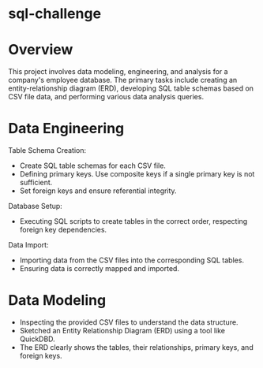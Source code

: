# sql-challenge

# Overview

This project involves data modeling, engineering, and analysis for a company's employee database. The primary tasks include creating an entity-relationship diagram (ERD), developing SQL table schemas based on CSV file data, and performing various data analysis queries.

# Data Engineering

Table Schema Creation:
- Create SQL table schemas for each CSV file.
- Defining primary keys. Use composite keys if a single primary key is not sufficient.
- Set foreign keys and ensure referential integrity.

Database Setup:
- Executing SQL scripts to create tables in the correct order, respecting foreign key dependencies.

Data Import:
- Importing data from the CSV files into the corresponding SQL tables.
- Ensuring data is correctly mapped and imported.

# Data Modeling

- Inspecting the provided CSV files to understand the data structure.
- Sketched an Entity Relationship Diagram (ERD) using a tool like QuickDBD.
- The ERD clearly shows the tables, their relationships, primary keys, and foreign keys.
